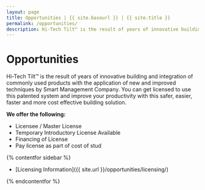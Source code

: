 ```yaml
---
layout: page
title: Opportunities | {{ site.baseurl }} | {{ site.title }}
permalink: /opportunities/
description: Hi-Tech Tilt™ is the result of years of innovative building and integration of commonly used products with the application of new and improved techniques by Smart Management Company.
---
```


# Opportunities

Hi-Tech Tilt™ is the result of years of innovative building and integration of commonly used products with the application of new and improved techniques by Smart Management Company. You can get licensed to use this patented system and improve your productivity with this safer, easier, faster and more cost effective building solution.

**We offer the following:**

- Licensee / Master License
- Temporary Introductory License Available
- Financing of License
- Pay license as part of cost of stud

{% contentfor sidebar %}

* [Licensing Information]({{ site.url }}/opportunities/licensing/)

{% endcontentfor %}